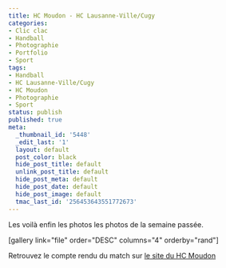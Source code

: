 ```yaml
---
title: HC Moudon - HC Lausanne-Ville/Cugy
categories:
- Clic clac
- Handball
- Photographie
- Portfolio
- Sport
tags:
- Handball
- HC Lausanne-Ville/Cugy
- HC Moudon
- Photographie
- Sport
status: publish
published: true
meta:
  _thumbnail_id: '5448'
  _edit_last: '1'
  layout: default
  post_color: black
  hide_post_title: default
  unlink_post_title: default
  hide_post_meta: default
  hide_post_date: default
  hide_post_image: default
  tmac_last_id: '256453643551772673'
---
```

Les voilà enfin les photos les photos de la semaine passée. <!--more-->

[gallery link="file" order="DESC" columns="4" orderby="rand"]

Retrouvez le compte rendu du match sur <a href="https://www.moudon-handball.ch/?p=3128">le site du HC Moudon</a>
